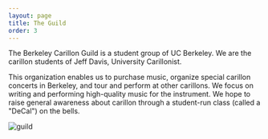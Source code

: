 ```yaml
---
layout: page
title: The Guild
order: 3
---
```


The Berkeley Carillon Guild is a student group of UC Berkeley. We are the carillon students of Jeff Davis, University Carillonist.

This organization enables us to purchase music, organize special carillon concerts in Berkeley, and tour and perform at other carillons. We focus on writing and performing high-quality music for the instrument. We hope to raise general awareness about carillon through a student-run class (called a "DeCal") on the bells.

![guild](/assets/guild_sp23.png "The guild with University Carillonist Jeff Davis after the Spring 2023 student recital.")